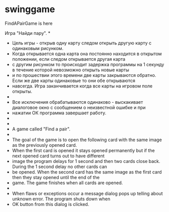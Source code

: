 # swinggame
FindAPairGame is here

Игра "Найди пару".
 *
 * Цель игры - открыв одну карту следом открыть другую карту с одинаковым рисунком.
 * Когда открывается одна карта она постоянно находится в открытом положении, если следом открывается другая карта
 * с другим рисунком то происходит задержка программы на 1 секунду в течение которой невозможно открыть новые карты
 * и по прошествии этого времени две карты закрываются обратно. Если же две карты одинаковые то они обе открываются
 * навсегда. Игра заканчивается когда все карты на игровом поле открыты.
 *
 * Все исключения обрабатываются одинаково - выскакивает диалоговое окно с сообщением о неизвестной ошибке и при
 * нажатии ОК программа завершает работу.
 *
 *
 * A game called "Find a pair".
 *
 * The goal of the game is to open the following card with the same image as the previously opened card.
 * When the first card is opened it stays opened permanently but if the next opened card turns out to have different
 * image the program delays for 1 second and then two cards close back. During the 1 second delay no other cards can
 * be opened. When the second card has the same image as the first card then they stay opened until the end of the
 * game. The game finishes when all cards are opened.
 *
 * When flaws or exceptions occur a message dialog pops up telling about unknown error. The program shuts down when
 * OK button from this dialog is clicked.
